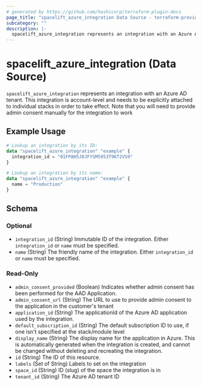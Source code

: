 ```yaml
---
# generated by https://github.com/hashicorp/terraform-plugin-docs
page_title: "spacelift_azure_integration Data Source - terraform-provider-spacelift"
subcategory: ""
description: |-
  spacelift_azure_integration represents an integration with an Azure AD tenant. This integration is account-level and needs to be explicitly attached to individual stacks in order to take effect. Note that you will need to provide admin consent manually for the integration to work
---
```


# spacelift_azure_integration (Data Source)

`spacelift_azure_integration` represents an integration with an Azure AD tenant. This integration is account-level and needs to be explicitly attached to individual stacks in order to take effect. Note that you will need to provide admin consent manually for the integration to work

## Example Usage

```terraform
# Lookup an integration by its ID:
data "spacelift_azure_integration" "example" {
  integration_id = "01FPAH5J0JFYSM5953T9KT2VS9"
}

# Lookup an integration by its name:
data "spacelift_azure_integration" "example" {
  name = "Production"
}
```

<!-- schema generated by tfplugindocs -->
## Schema

### Optional

- `integration_id` (String) Immutable ID of the integration. Either `integration_id` or `name` must be specified.
- `name` (String) The friendly name of the integration. Either `integration_id` or `name` must be specified.

### Read-Only

- `admin_consent_provided` (Boolean) Indicates whether admin consent has been performed for the AAD Application.
- `admin_consent_url` (String) The URL to use to provide admin consent to the application in the customer's tenant
- `application_id` (String) The applicationId of the Azure AD application used by the integration.
- `default_subscription_id` (String) The default subscription ID to use, if one isn't specified at the stack/module level
- `display_name` (String) The display name for the application in Azure. This is automatically generated when the integration is created, and cannot be changed without deleting and recreating the integration.
- `id` (String) The ID of this resource.
- `labels` (Set of String) Labels to set on the integration
- `space_id` (String) ID (slug) of the space the integration is in
- `tenant_id` (String) The Azure AD tenant ID


